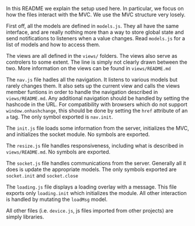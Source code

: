 In this README we explain the setup used here.  In particular, we focus on
how the files interact with the MVC.  We use the MVC structure very losely.

First off, all the models are defined in `models.js`.  They all have the same
interface, and are really nothing more than a way to store global state and
send notifications to listeners when a value changes.  Read `models.js` for a
list of models and how to access them.

The views are all defined in the `views/` folders.  The views also serve as
controlers to some extent.  The line is simply not clearly drawn between the
two.  More information on the views can be found in `views/README.md`

The `nav.js` file hadles all the navigation.  It listens to various models
but rarely changes them.  It also sets up the current view and calls the
views member funtions in order to handle the navigation described in
`views/README.md`.  Any additional navigation should be handled by setting
the hashcode in the URL.  For compatibility with browsers which do not
support `window.onhashchange`, this should be done by setting the `href`
attribute of an `a` tag.  The only symbol exported is `nav.init`.

The `init.js` file loads some information from the server, initializes the
MVC, and initializes the socket module.  No symbols are exported.

The `resize.js` file handles responsiveness, including what is described
in `views/README.md`.  No symbols are exported.

The `socket.js` file handles communications from the server.  Generally all
it does is update the appropriate models.  The only symbols exported are
`socket.init` and `socket.close`

The `loading.js` file displays a loading overlay with a message.  This file
exports only `loading.init` which initializes the module.  All other
interaction is handled by mutating the `loadMsg` model.

All other files (i.e. `device.js`, js files imported from other projects) are
simply libraries.
